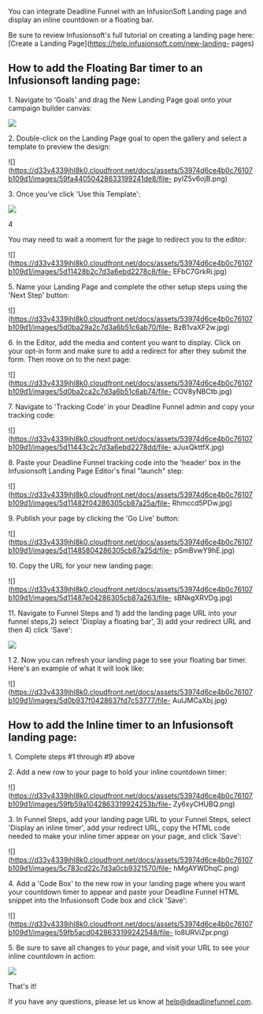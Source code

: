 You can integrate Deadline Funnel with an InfusionSoft Landing page and
display an inline countdown or a floating bar.

Be sure to review Infusionsoft's full tutorial on creating a landing page
here:  [Create a Landing Page](https://help.infusionsoft.com/new-landing-
pages)

## How to add the Floating Bar timer to an Infusionsoft landing page:

1\.  Navigate to 'Goals' and drag the New Landing Page goal onto your campaign builder canvas: 

![](https://d33v4339jhl8k0.cloudfront.net/docs/assets/53974d6ce4b0c76107b109d1/images/5d0b8ba52c7d3a6b51c6a9b9/file-3wboQJ28qe.gif)


2\. Double-click on the Landing Page goal to open the gallery and select a template to preview the design: 

![](https://d33v4339jhl8k0.cloudfront.net/docs/assets/53974d6ce4b0c76107b109d1/images/59fa44050428633199241de8/file-
pyIZ5v6ojB.png)


3\. Once you've click 'Use this Template': 

![](https://d33v4339jhl8k0.cloudfront.net/docs/assets/53974d6ce4b0c76107b109d1/images/5d0ba1692c7d3a6b51c6ab5a/file-9WN19hNWMW.jpg)

4

    

You may need to wait a moment for the page to redirect you to the editor:

![](https://d33v4339jhl8k0.cloudfront.net/docs/assets/53974d6ce4b0c76107b109d1/images/5d11428b2c7d3a6ebd2278c8/file-
EFbC7GrkRi.jpg)


5\. Name your Landing Page and complete the other setup steps using the 'Next Step' button: 

![](https://d33v4339jhl8k0.cloudfront.net/docs/assets/53974d6ce4b0c76107b109d1/images/5d0ba29a2c7d3a6b51c6ab70/file-
BzB1vaXF2w.jpg)


6\. In the Editor, add the media and content you want to display. Click on your opt-in form and make sure to add a redirect for after they submit the form. Then move on to the next page: 

![](https://d33v4339jhl8k0.cloudfront.net/docs/assets/53974d6ce4b0c76107b109d1/images/5d0ba2ca2c7d3a6b51c6ab74/file-
COV8yNBCtb.jpg)


7\. Navigate to 'Tracking Code' in your Deadline Funnel admin and copy your tracking code: 

![](https://d33v4339jhl8k0.cloudfront.net/docs/assets/53974d6ce4b0c76107b109d1/images/5d11443c2c7d3a6ebd2278dd/file-
aJuxQkttfX.jpg)


8\. Paste your Deadline Funnel tracking code into the 'header' box in the Infusionsoft Landing Page Editor's final "launch" step: 

![](https://d33v4339jhl8k0.cloudfront.net/docs/assets/53974d6ce4b0c76107b109d1/images/5d11482f04286305cb87a25a/file-
Rhmccd5PDw.jpg)


9\. Publish your page by clicking the 'Go Live' button: 

![](https://d33v4339jhl8k0.cloudfront.net/docs/assets/53974d6ce4b0c76107b109d1/images/5d11485804286305cb87a25d/file-
pSmBvwY9hE.jpg)


10\. Copy the URL for your new landing page: 

![](https://d33v4339jhl8k0.cloudfront.net/docs/assets/53974d6ce4b0c76107b109d1/images/5d11487e04286305cb87a263/file-
sBNkgXRVDg.jpg)

11\.  Navigate to Funnel Steps and 1) add the landing page URL into your funnel steps,2) select 'Display a floating bar', 3) add your redirect URL and then 4) click 'Save': 

![](https://d33v4339jhl8k0.cloudfront.net/docs/assets/53974d6ce4b0c76107b109d1/images/5d0b93010428637fd7c5376a/file-d840ZEvere.jpg)

1
2\. Now you can refresh your landing page to see your floating bar timer. Here's an example of what it will look like: 

![](https://d33v4339jhl8k0.cloudfront.net/docs/assets/53974d6ce4b0c76107b109d1/images/5d0b937f0428637fd7c53777/file-
AulJMCaXbj.jpg)

## How to add the Inline timer to an Infusionsoft landing page:

1\.  Complete steps #1 through #9 above 


2\. Add a new row to your page to hold your inline countdown timer: 

![](https://d33v4339jhl8k0.cloudfront.net/docs/assets/53974d6ce4b0c76107b109d1/images/59fb59a1042863319924253b/file-
Zy6xyCHUBQ.png)


3\. In Funnel Steps, add your landing page URL to your Funnel Steps, select 'Display an inline timer', add your redirect URL, copy the HTML code needed to make your inline timer appear on your page, and click 'Save': 

![](https://d33v4339jhl8k0.cloudfront.net/docs/assets/53974d6ce4b0c76107b109d1/images/5c783cd22c7d3a0cb9321570/file-
hMgAYWDhqC.png)


4\. Add a 'Code Box' to the new row in your landing page where you want your countdown timer to appear and paste your Deadline Funnel HTML snippet into the Infusionsoft Code box and click 'Save': 

![](https://d33v4339jhl8k0.cloudfront.net/docs/assets/53974d6ce4b0c76107b109d1/images/59fb5acd0428633199242548/file-
Io8URViZpr.png)


5\. Be sure to save all changes to your page, and visit your URL to see your inline countdown in action: 

![](https://d33v4339jhl8k0.cloudfront.net/docs/assets/53974d6ce4b0c76107b109d1/images/59fb5c522c7d3a272c0d57bd/file-6YNs30GDP7.png)

That's it!

If you have any questions, please let us know at
[help@deadlinefunnel.com](mailto:mailto:help@deadlinefunnel.com).

